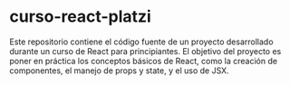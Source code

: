# curso-react-platzi
Este repositorio contiene el código fuente de un proyecto desarrollado durante un curso de React para principiantes. El objetivo del proyecto es poner en práctica los conceptos básicos de React, como la creación de componentes, el manejo de props y state, y el uso de JSX.
